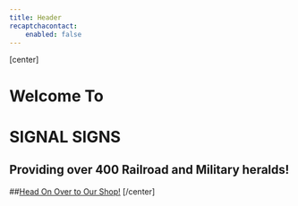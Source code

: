 ```yaml
---
title: Header
recaptchacontact:
    enabled: false
---
```


[center]
# Welcome To
# SIGNAL SIGNS

## Providing over 400 Railroad and Military heralds!

##[Head On Over to Our Shop!](../shop?classes=button,big,button-outline)
[/center]